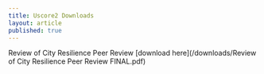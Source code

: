 ```yaml
---
title: Uscore2 Downloads
layout: article
published: true
---
```

Review of City Resilience Peer Review [download here](/downloads/Review of City Resilience Peer Review FINAL.pdf)